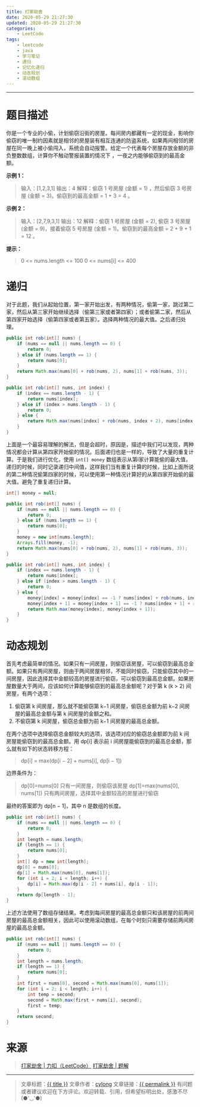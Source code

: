 ```yaml
---
title: 打家劫舍
date: 2020-05-29 21:27:30
updated: 2020-05-29 21:27:30
categories:
    - LeetCode
tags:
    - leetcode
    - java
    - 学习笔记
    - 递归
    - 记忆化递归
    - 动态规划
    - 滚动数组
---
```

---

# 题目描述

你是一个专业的小偷，计划偷窃沿街的房屋。每间房内都藏有一定的现金，影响你偷窃的唯一制约因素就是相邻的房屋装有相互连通的防盗系统，如果两间相邻的房屋在同一晚上被小偷闯入，系统会自动报警。给定一个代表每个房屋存放金额的非负整数数组，计算你不触动警报装置的情况下 ，一夜之内能够偷窃到的最高金额。

**示例 1：**
> 输入：[1,2,3,1]
> 输出：4
> 解释：偷窃 1 号房屋 (金额 = 1) ，然后偷窃 3 号房屋 (金额 = 3)。偷窃到的最高金额 = 1 + 3 = 4 。

**示例 2：**
> 输入：[2,7,9,3,1]
> 输出：12
> 解释：偷窃 1 号房屋 (金额 = 2), 偷窃 3 号房屋 (金额 = 9)，接着偷窃 5 号房屋 (金额 = 1)。偷窃到的最高金额 = 2 + 9 + 1 = 12 。

**提示：**
> 0 <= nums.length <= 100
> 0 <= nums[i] <= 400

<!-- more -->

# 递归

对于此题，我们从起始位置，第一家开始出发，有两种情况，偷第一家，跳过第二家，然后从第三家开始继续选择（偷第三家或者第四家）；或者偷第二家，然后从第四家开始选择（偷第四家或者第五家）。选择两种情况的最大值。之后递归处理。

```java
public int rob(int[] nums) {
    if (nums == null || nums.length == 0) {
        return 0;
    } else if (nums.length == 1) {
        return nums[0];
    }
    return Math.max(nums[0] + rob(nums, 2), nums[1] + rob(nums, 3));
}

public int rob(int[] nums, int index) {
    if (index == nums.length - 1) {
        return nums[index];
    } else if (index > nums.length - 1) {
        return 0;
    } else {
        return Math.max(nums[index] + rob(nums, index + 2), nums[index + 1] + rob(nums, index + 3));
    }
}
```

上面是一个最容易理解的解法，但是会超时，原因是，描述中我们可以发现，两种情况都会计算从第四家开始偷的情况。后面递归也是一样的，导致了大量的重复计算。于是我们进行优化，使用 `int[] money` 数组表示从第i家计算能偷的最大值，递归的时候，同时记录递归中间值，这样我们当有重复计算的时候，比如上面所说的第二种情况偷第四家的时候，可以使用第一种情况计算好的从第四家开始偷的最大值。避免了重复递归计算。

```java
int[] money = null;

public int rob(int[] nums) {
    if (nums == null || nums.length == 0) {
        return 0;
    } else if (nums.length == 1) {
        return nums[0];
    }
    money = new int[nums.length];
    Arrays.fill(money, -1);
    return Math.max(nums[0] + rob(nums, 2), nums[1] + rob(nums, 3));
}

public int rob(int[] nums, int index) {
    if (index == nums.length - 1) {
        return nums[index];
    } else if (index > nums.length - 1) {
        return 0;
    } else {
        money[index] = money[index] == -1 ? nums[index] + rob(nums, index + 2) : money[index];
        money[index + 1] = money[index + 1] == -1 ? nums[index + 1] + rob(nums, index + 3) : money[index + 1];
        return Math.max(money[index], money[index + 1]);
    }
}
```

# 动态规划

首先考虑最简单的情况。如果只有一间房屋，则偷窃该房屋，可以偷窃到最高总金额。如果只有两间房屋，则由于两间房屋相邻，不能同时偷窃，只能偷窃其中的一间房屋，因此选择其中金额较高的房屋进行偷窃，可以偷窃到最高总金额。如果房屋数量大于两间，应该如何计算能够偷窃到的最高总金额呢？对于第 k (k > 2) 间房屋，有两个选项：
1. 偷窃第 k 间房屋，那么就不能偷窃第 k−1 间房屋，偷窃总金额为前 k−2 间房屋的最高总金额与第 k 间房屋的金额之和。
2. 不偷窃第 k 间房屋，偷窃总金额为前 k−1 间房屋的最高总金额。

在两个选项中选择偷窃总金额较大的选项，该选项对应的偷窃总金额即为前 k 间房屋能偷窃到的最高总金额。用 dp[i] 表示前 i 间房屋能偷窃到的最高总金额，那么就有如下的状态转移方程：
> dp[i] = max(dp[i − 2] + nums[i], dp[i − 1])

边界条件为：
> dp[0]=nums[0] 只有一间房屋，则偷窃该房屋
> dp\[1\]=max(nums[0], nums\[1\]) 只有两间房屋，选择其中金额较高的房屋进行偷窃

最终的答案即为 dp[n − 1]，其中 n 是数组的长度。

```java
public int rob(int[] nums) {
    if (nums == null || nums.length == 0) {
        return 0;
    }
    int length = nums.length;
    if (length == 1) {
        return nums[0];
    }
    int[] dp = new int[length];
    dp[0] = nums[0];
    dp[1] = Math.max(nums[0], nums[1]);
    for (int i = 2; i < length; i++) {
        dp[i] = Math.max(dp[i - 2] + nums[i], dp[i - 1]);
    }
    return dp[length - 1];
}
```

上述方法使用了数组存储结果。考虑到每间房屋的最高总金额只和该房屋的前两间房屋的最高总金额相关，因此可以使用滚动数组，在每个时刻只需要存储前两间房屋的最高总金额。

```java
public int rob(int[] nums) {
    if (nums == null || nums.length == 0) {
        return 0;
    }
    int length = nums.length;
    if (length == 1) {
        return nums[0];
    }
    int first = nums[0], second = Math.max(nums[0], nums[1]);
    for (int i = 2; i < length; i++) {
        int temp = second;
        second = Math.max(first + nums[i], second);
        first = temp;
    }
    return second;
}
```

# 来源
> [打家劫舍 | 力扣（LeetCode）][1]
> [打家劫舍 | 题解][2]

---

> 文章标题：<a href='{{ permalink }}' title='{{ title }}' >{{ title }}</a>
> 文章作者：[cylong](http://www.cylong.com/about/ "cylong")
> 文章链接：<a href='{{ permalink }}' title='{{ title }}' >{{ permalink }}</a>
> 有问题或者建议欢迎在下方评论。欢迎转载、引用，但希望标明出处，感激不尽(●'◡'●)

[1]: https://leetcode-cn.com/problems/house-robber/ "打家劫舍 | 力扣（LeetCode）"
[2]: https://leetcode-cn.com/problems/house-robber/solution/da-jia-jie-she-by-leetcode-solution/ "打家劫舍 | 题解"
